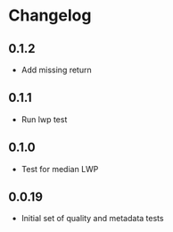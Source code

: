 # Changelog

## 0.1.2

- Add missing return

## 0.1.1

- Run lwp test

## 0.1.0

- Test for median LWP

## 0.0.19

- Initial set of quality and metadata tests
